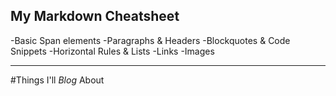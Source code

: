 ## My Markdown Cheatsheet
-Basic Span elements
-Paragraphs & Headers
-Blockquotes & Code Snippets
-Horizontal Rules & Lists
-Links
-Images

---

#Things I'll *Blog* About
